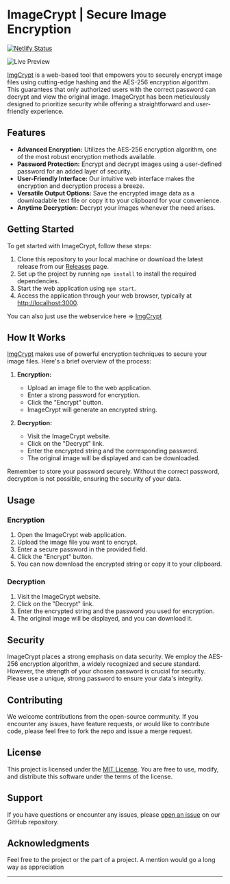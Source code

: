 
# ImageCrypt | Secure Image Encryption
[![Netlify Status](https://api.netlify.com/api/v1/badges/aa478661-c16c-4ba9-b97e-07d8a28bbef0/deploy-status)](https://app.netlify.com/sites/image-encrypt/deploys)

![Live Preview](https://img.shields.io/badge/Website%20Preview-red)

<a href="https://image-crypt.netlify.app/">ImgCrypt</a> is a web-based tool that empowers you to securely encrypt image files using cutting-edge hashing and the AES-256 encryption algorithm. This guarantees that only authorized users with the correct password can decrypt and view the original image. ImageCrypt has been meticulously designed to prioritize security while offering a straightforward and user-friendly experience.

## Features

- **Advanced Encryption:** Utilizes the AES-256 encryption algorithm, one of the most robust encryption methods available.
- **Password Protection:** Encrypt and decrypt images using a user-defined password for an added layer of security.
- **User-Friendly Interface:** Our intuitive web interface makes the encryption and decryption process a breeze.
- **Versatile Output Options:** Save the encrypted image data as a downloadable text file or copy it to your clipboard for your convenience.
- **Anytime Decryption:** Decrypt your images whenever the need arises.

## Getting Started

To get started with ImageCrypt, follow these steps:

1. Clone this repository to your local machine or download the latest release from our [Releases](https://github.com/yourusername/imagecrypt/releases) page.
2. Set up the project by running `npm install` to install the required dependencies.
3. Start the web application using `npm start`.
4. Access the application through your web browser, typically at [http://localhost:3000](http://localhost:3000).

You can also just use the webservice here => <a href="https://image-crypt.netlify.app/">ImgCrypt</a>

## How It Works

<a href="https://image-crypt.netlify.app/">ImgCrypt</a> makes use of powerful encryption techniques to secure your image files. Here's a brief overview of the process:

1. **Encryption:**
   - Upload an image file to the web application.
   - Enter a strong password for encryption.
   - Click the "Encrypt" button.
   - ImageCrypt will generate an encrypted string.

2. **Decryption:**
   - Visit the ImageCrypt website.
   - Click on the "Decrypt" link.
   - Enter the encrypted string and the corresponding password.
   - The original image will be displayed and can be downloaded.

Remember to store your password securely. Without the correct password, decryption is not possible, ensuring the security of your data.

## Usage

### Encryption

1. Open the ImageCrypt web application.
2. Upload the image file you want to encrypt.
3. Enter a secure password in the provided field.
4. Click the "Encrypt" button.
5. You can now download the encrypted string or copy it to your clipboard.

### Decryption

1. Visit the ImageCrypt website.
2. Click on the "Decrypt" link.
3. Enter the encrypted string and the password you used for encryption.
4. The original image will be displayed, and you can download it.

## Security

ImageCrypt places a strong emphasis on data security. We employ the AES-256 encryption algorithm, a widely recognized and secure standard. However, the strength of your chosen password is crucial for security. Please use a unique, strong password to ensure your data's integrity.

## Contributing

We welcome contributions from the open-source community. If you encounter any issues, have feature requests, or would like to contribute code, please feel free to fork the repo and issue a merge request. 

## License

This project is licensed under the [MIT License](LICENSE). You are free to use, modify, and distribute this software under the terms of the license.

## Support

If you have questions or encounter any issues, please [open an issue](https://github.com/ishanaudichya/Image-encryption-service/issues) on our GitHub repository.

## Acknowledgments

Feel free to the project or the part of a project. A mention would go a long way as appreciation 

---

